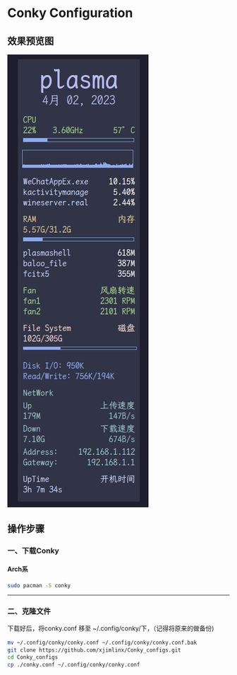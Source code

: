 # Conky Configuration

## 效果预览图

![1680426506445](image/README/1680426506445.png)

## 操作步骤

### 一、下载Conky

#### Arch系
```bash
sudo pacman -S conky
```
---
### 二、克隆文件
下载好后，将conky.conf 移至 ~/.config/conky/下，（记得将原来的做备份)
```bash
mv ~/.config/conky/conky.conf ~/.config/conky/conky.conf.bak
git clone https://github.com/xjimlinx/Conky_configs.git
cd Conky_configs
cp ./conky.conf ~/.config/conky/conky.conf
```
